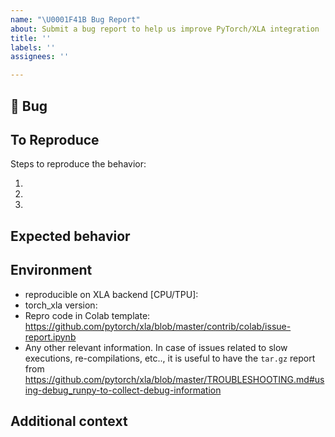 ```yaml
---
name: "\U0001F41B Bug Report"
about: Submit a bug report to help us improve PyTorch/XLA integration
title: ''
labels: ''
assignees: ''

---
```


## 🐛 Bug

<!-- A clear and concise description of what the bug is. -->

## To Reproduce

Steps to reproduce the behavior:

1.
2.
3.

<!-- If you have a code sample, error messages, stack traces, please provide it here as well -->

## Expected behavior

<!-- A clear and concise description of what you expected to happen. -->

## Environment

 - reproducible on XLA backend [CPU/TPU]:
 - torch_xla version:
 - Repro code in Colab template: https://github.com/pytorch/xla/blob/master/contrib/colab/issue-report.ipynb
 - Any other relevant information. In case of issues related to slow executions, re-compilations, etc.., it is useful to have the `tar.gz` report from https://github.com/pytorch/xla/blob/master/TROUBLESHOOTING.md#using-debug_runpy-to-collect-debug-information


## Additional context

<!-- Add any other context about the problem here. -->
